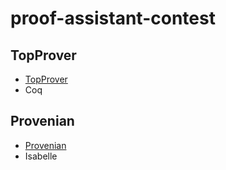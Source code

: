 # proof-assistant-contest

## TopProver
- [TopProver](http://top-prover.top/)
- Coq

## Provenian
- [Provenian](https://provenian.ramda.io/)
- Isabelle
